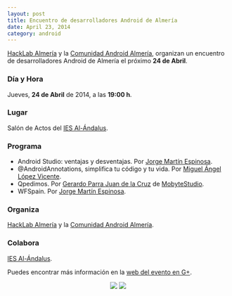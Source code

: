 ```yaml
---
layout: post
title: Encuentro de desarrolladores Android de Almería
date: April 23, 2014
category: android
---
```


[HackLab Almería](http://hacklabalmeria.net) y la [Comunidad Android Almería](https://plus.google.com/u/0/communities/105420979515011141876), organizan un encuentro de desarrolladores Android de Almería el próximo **24 de Abril**.

### Día y Hora

Jueves, **24 de Abril** de 2014, a las **19:00 h**.

### Lugar

Salón de Actos del [IES Al-Ándalus](http://www.iesalandalus.org).

### Programa

- Android Studio: ventajas y desventajas. Por [Jorge Martín Espinosa](https://twitter.com/arasthel92).
- @AndroidAnnotations, simplifica tu código y tu vida. Por [Miguel Ángel López Vicente](https://twitter.com/MiguelAngel_LV).
- Qpedimos. Por [Gerardo Parra Juan de la Cruz](https://plus.google.com/u/0/107579737416167533257) de [MobyteStudio](http://www.mobitstudio.com).
- WFSpain. Por [Jorge Martín Espinosa](https://twitter.com/arasthel92).

### Organiza

[HackLab Almería](http://hacklabalmeria.net) y la [Comunidad Android Almería](https://plus.google.com/u/0/communities/105420979515011141876).

### Colabora

[IES Al-Ándalus](http://www.iesalandalus.org).


Puedes encontrar más información en la [web del evento en G+](https://plus.google.com/u/0/events/cubsahdlmf0hi88ko8493bv2hmc).

<p align="center">
  <a href="http://hacklabalmeria.net"><img src="http://josejuansanchez.github.io/images/logo_hacklab.png" /></a>
  <a href="https://plus.google.com/u/0/communities/105420979515011141876"><img src="http://josejuansanchez.github.io/images/logo_android.png" /></a>
</p>

